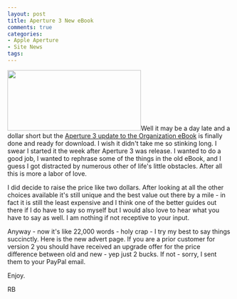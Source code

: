 ```yaml
---
layout: post
title: Aperture 3 New eBook
comments: true
categories:
- Apple Aperture
- Site News
tags:
---
```

<a rel="prettyPhoto" href="http://photo.rwboyer.com/wp-content/uploads/2010/08/faces1.jpg"><img class="alignleft size-medium wp-image-2248" title="faces" src="http://photo.rwboyer.com/wp-content/uploads/2010/08/faces1-300x136.jpg" alt="" width="300" height="136" /></a>Well it may be a day late and a dollar short but the <a href="http://photo.rwboyer.com/2010/08/15/aperture-organization/">Aperture 3 update to the Organization eBook</a> is finally done and ready for download. I wish it didn't take me so stinking long. I swear I started it the week after Aperture 3 was release. I wanted to do a good job, I wanted to rephrase some of the things in the old eBook, and I guess I got distracted by numerous other of life's little obstacles. After all this is more a labor of love.

I did decide to raise the price like two dollars. After looking at all the other choices available it's still unique and the best value out there by a mile - in fact it is still the least expensive and I think one of the better guides out there if I do have to say so myself but I would also love to hear what you have to say as well. I am nothing if not receptive to your input.

Anyway - now it's like 22,000 words - holy crap - I try my best to say things succinctly. Here is the new advert page. If you are a prior customer for version 2 you should have received an upgrade offer for the price difference between old and new - yep just 2 bucks. If not - sorry, I sent them to your PayPal email.

Enjoy.

RB
